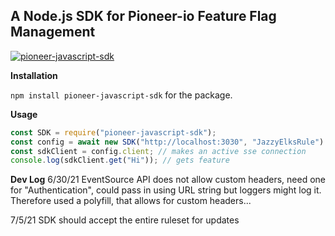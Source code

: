 ## A Node.js SDK for Pioneer-io Feature Flag Management
[![pioneer-javascript-sdk](https://github.com/pioneer-io/javascript-sdk/actions/workflows/verify.yml/badge.svg)](https://github.com/pioneer-io/javascript-sdk/actions/workflows/verify.yml)

**Installation**

`npm install pioneer-javascript-sdk` for the package.

**Usage**

```javascript
const SDK = require("pioneer-javascript-sdk");
const config = await new SDK("http://localhost:3030", "JazzyElksRule").connect().withWaitForData();
const sdkClient = config.client; // makes an active sse connection
console.log(sdkClient.get("Hi")); // gets feature
```


**Dev Log**
6/30/21
EventSource API does not allow custom headers, need one for "Authentication", could pass in using URL string but loggers might log it. Therefore used a polyfill, that allows for custom headers...

7/5/21
SDK should accept the entire ruleset for updates
